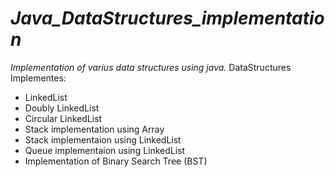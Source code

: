 # ***Java_DataStructures_implementation***
*Implementation of varius data structures using java.*
DataStructures Implementes:
* LinkedList
* Doubly LinkedList
* Circular LinkedList
* Stack implementation using Array
* Stack implementaion using LinkedList
* Queue implementaion using LinkedList
* Implementation of Binary Search Tree (BST)
